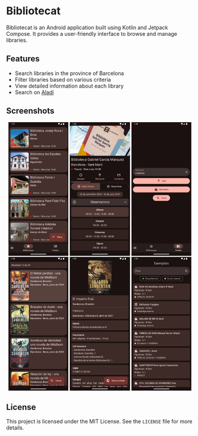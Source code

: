 # Bibliotecat

Bibliotecat is an Android application built using Kotlin and Jetpack Compose. It provides a
user-friendly interface to browse and manage libraries.

## Features

- Search libraries in the province of Barcelona
- Filter libraries based on various criteria
- View detailed information about each library
- Search on [Aladí]("https://aladi.diba.cat/")

## Screenshots

<p align="center">
    <img src="assets/LibrariesScreen.png" style="width: 32%"/>
    <img src="assets/LibraryScreen.png" style="width: 32%"/>
    <img src="assets/BookSearch.png" style="width: 32%">
    <img src="assets/BookResultsScreen.png" style="width: 32%">
    <img src="assets/BookScreen.png" style="width: 32%"/>
    <img src="assets/BookScreen-Copies.png" style="width: 32%"/>
</p>

## License

This project is licensed under the MIT License. See the `LICENSE` file for more details.